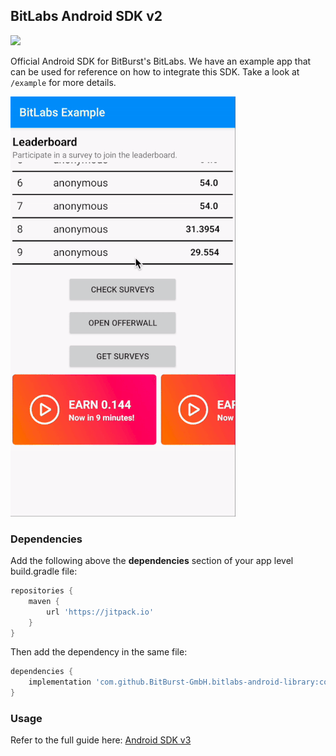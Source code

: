## BitLabs Android SDK v2

[![](https://jitpack.io/v/BitBurst-GmbH/bitlabs-android-library.svg)](https://jitpack.io/#BitBurst-GmbH/bitlabs-android-library)

Official Android SDK for BitBurst's BitLabs. We have an example app that can be used for
reference on how to integrate this SDK. Take a look at `/example` for more details.

![](/overview.gif)

### Dependencies

Add the following above the __dependencies__ section of your app level build.gradle file:
``` Groovy
repositories {
    maven {
        url 'https://jitpack.io'
    }
}
```

Then add the dependency in the same file:
``` Groovy
dependencies {
    implementation 'com.github.BitBurst-GmbH.bitlabs-android-library:core:3.0.0'
}
```

### Usage

Refer to the full guide here: [Android SDK v3](https://developer.bitlabs.ai/docs/android-sdk-v3#initialising-the-sdk)
